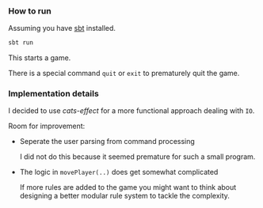### How to run

Assuming you have [sbt](https://www.scala-sbt.org/) installed.

``` scala
sbt run
```

This starts a game.

There is a special command `quit` or `exit` to prematurely quit the game.

### Implementation details

I decided to use *cats-effect* for a more functional approach dealing with `IO`.

Room for improvement:

- Seperate the user parsing from command processing

   I did not do this because it seemed premature for such a small program.

- The logic in `movePlayer(..)` does get somewhat complicated

   If more rules are added to the game you might want to think about designing a better modular rule system to tackle the complexity.